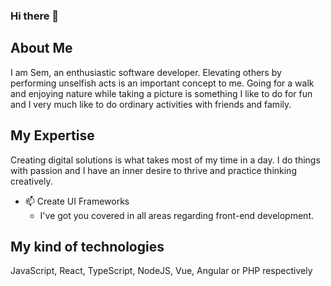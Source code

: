 ### Hi there 👋

<!--
**semosem/semosem** is a ✨ _special_ ✨ repository because its `README.md` (this file) appears on your GitHub profile.

Here are some ideas to get you started:


- 💬 Ask me about ...
- 📫 How to reach me: ...
- 😄 Pronouns: ...

-->
## About Me

I am Sem, an enthusiastic software developer. Elevating others by performing unselfish acts is an important concept to me. 
Going for a walk and enjoying nature while taking a picture is something I like to do for fun and I very much like to do ordinary activities with friends and family. 

## My Expertise

Creating digital solutions is what takes most of my time in a day. I do things with passion and I have an inner desire to thrive and practice thinking creatively.

- 📫 Create UI Frameworks
  -  I've got you covered in all areas regarding front-end development.

## My kind of technologies

JavaScript, React, TypeScript, NodeJS,  Vue, Angular or PHP respectively
